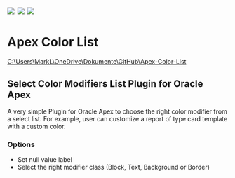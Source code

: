 # ![](https://img.shields.io/badge/ORACLE-APEX-success.svg) ![](https://img.shields.io/badge/Plug--in_Type-Item-orange.svg) ![](https://img.shields.io/badge/Available%20for%20Apex-20.1%20or%20above-blue)

# Apex Color List

[C:\Users\MarkL\OneDrive\Dokumente\GitHub\Apex-Color-List](C:\Users\MarkL\OneDrive\Dokumente\GitHub\Apex-Color-List)

## Select Color Modifiers List Plugin for Oracle Apex

A very simple Plugin for Oracle Apex to choose the right color modifier from a select list.
For example, user can customize a report of type card template with a custom color.

### Options

 - Set null value label
 - Select the right modifier class (Block, Text, Background or Border)
